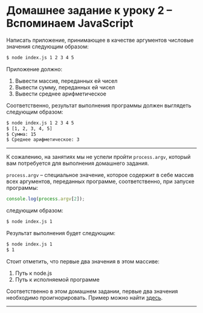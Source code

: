 # Домашнее задание к уроку 2 – Вспоминаем JavaScript

Написать приложение, принимающее в качестве аргументов числовые значения следующим образом:

```bash
$ node index.js 1 2 3 4 5
```

Приложение должно:

1. Вывести массив, переданных ей чисел
2. Вывести сумму, переданных ей чисел
3. Вывести среднее арифметическое

Соответственно, результат выполнения программы должен выглядеть следующим образом:

```bash
$ node index.js 1 2 3 4 5
$ [1, 2, 3, 4, 5]
$ Сумма: 15
$ Среднее арифметическое: 3
```

---

К сожалению, на занятиях мы не успели пройти `process.argv`, который вам потребуется для выполнения домашнего задания.

`process.argv` – специальное значение, которое содержит в себе массив всех аргументов, переданных программе,
соответственно, при запуске программы:

```js
console.log(process.argv[2]);
```

следующим образом:

```bash
$ node index.js 1
```

Результат выполнения будет следующим:

```bash
$ node index.js 1
$ 1
```

Стоит отметить, что первые два значения в этом массиве:

1. Путь к node.js
2. Путь к исполняемой программе

Соответственно в этом домашнем задании, первые два значения необходимо проигнорировать. Пример можно найти [здесь](index.js).

---
